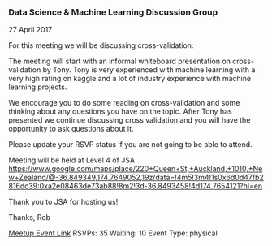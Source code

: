 ### Data Science & Machine Learning Discussion Group
27 April 2017

For this meeting we will be discussing cross-validation:

The meeting will start with an informal whiteboard presentation on cross-validation by Tony. Tony is very experienced with machine learning with a very high rating on kaggle and a lot of industry experience with machine learning projects.

We encourage you to do some reading on cross-validation and some thinking about any questions you have on the topic. After Tony has presented we continue discussing cross validation and you will have the opportunity to ask questions about it.

Please update your RSVP status if you are not going to be able to attend.

Meeting will be held at Level 4 of JSA https://www.google.com/maps/place/220+Queen+St,+Auckland,+1010,+New+Zealand/@-36.849349,174.7649052,19z/data=!4m5!3m4!1s0x6d0d47fb2816dc39:0xa2e08463de73ab88!8m2!3d-36.8493458!4d174.7654121?hl=en

Thank you to JSA for hosting us!

Thanks, Rob

[Meetup Event Link](https://www.meetup.com/Data-Science-Discussion-Auckland/events/238177089)
RSVPs: 35
Waiting: 10
Event Type: physical
